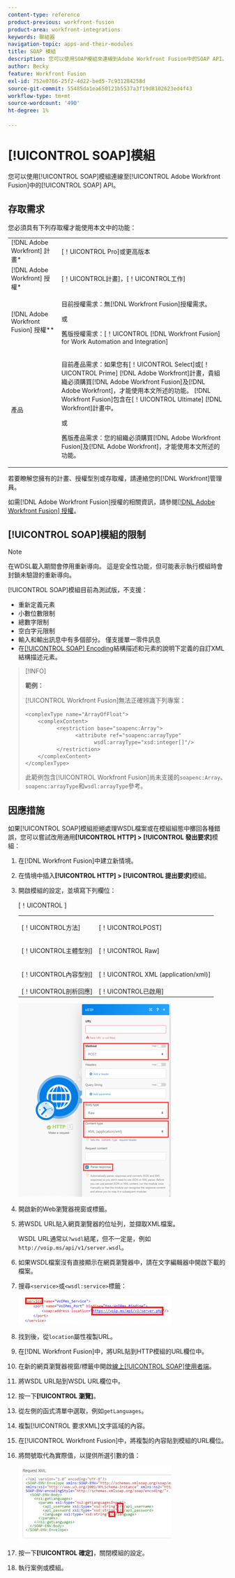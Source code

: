 ```yaml
---
content-type: reference
product-previous: workfront-fusion
product-area: workfront-integrations
keywords: 聯結器
navigation-topic: apps-and-their-modules
title: SOAP 模組
description: 您可以使用SOAP模組來連線到Adobe Workfront Fusion中的SOAP API。
author: Becky
feature: Workfront Fusion
exl-id: 752e0766-25f2-4d22-bed5-7c931284258d
source-git-commit: 55485da1ea650121b5537a3f19d8102623ed4f43
workflow-type: tm+mt
source-wordcount: '490'
ht-degree: 1%

---
```


# [!UICONTROL SOAP]模組

您可以使用[!UICONTROL SOAP]模組連線至[!UICONTROL Adobe Workfront Fusion]中的[!UICONTROL SOAP] API。

## 存取需求

您必須具有下列存取權才能使用本文中的功能：

<table style="table-layout:auto"> 
 <col> 
 <col> 
 <tbody> 
  <tr> 
   <td role="rowheader">[!DNL Adobe Workfront] 計畫*</td>
  <td> <p>[！UICONTROL Pro]或更高版本</p> </td>
  </tr> 
  <tr data-mc-conditions=""> 
   <td role="rowheader">[!DNL Adobe Workfront] 授權*</td>
   <td> <p>[！UICONTROL計畫]，[！UICONTROL工作]</p> </td> 
  </tr> 
  <tr> 
   <td role="rowheader">[!DNL Adobe Workfront Fusion] 授權**</td> 
   <td>
   <p>目前授權需求：無[!DNL Workfront Fusion]授權需求。</p>
   <p>或</p>
   <p>舊版授權需求：[！UICONTROL [!DNL Workfront Fusion] for Work Automation and Integration] </p>
   </td> 
  </tr> 
  <tr> 
   <td role="rowheader">產品</td> 
   <td>
   <p>目前產品需求：如果您有[！UICONTROL Select]或[！UICONTROL Prime] [!DNL Adobe Workfront]計畫，貴組織必須購買[!DNL Adobe Workfront Fusion]及[!DNL Adobe Workfront]，才能使用本文所述的功能。 [!DNL Workfront Fusion]包含在[！UICONTROL Ultimate] [!DNL Workfront]計畫中。</p>
   <p>或</p>
   <p>舊版產品需求：您的組織必須購買[!DNL Adobe Workfront Fusion]及[!DNL Adobe Workfront]，才能使用本文所述的功能。</p>
   </td> 
  </tr> 
 </tbody> 
</table>

若要瞭解您擁有的計畫、授權型別或存取權，請連絡您的[!DNL Workfront]管理員。

如需[!DNL Adobe Workfront Fusion]授權的相關資訊，請參閱[[!DNL Adobe Workfront Fusion] 授權](../../workfront-fusion/get-started/license-automation-vs-integration.md)。

## [!UICONTROL SOAP]模組的限制

>[!NOTE]
>
>在WDSL載入期間會停用重新導向。 這是安全性功能，但可能表示執行模組時會封鎖未驗證的重新導向。

[!UICONTROL SOAP]模組目前為測試版，不支援：

* 重新定義元素
* 小數位數限制
* 總數字限制
* 空白字元限制
* 輸入和輸出訊息中有多個部分。 僅支援單一零件訊息
* 在[[!UICONTROL SOAP] Encoding](https://schemas.xmlsoap.org)結構描述和元素的說明下定義的自訂XML結構描述元素。

>[!INFO]
>
>**範例：**
>  
>[!UICONTROL Workfront Fusion]無法正確辨識下列專案：
>
>```
><complexType name="ArrayOfFloat">
>     <complexContent>
>           <restriction base="soapenc:Array">
>                 <attribute ref="soapenc:arrayType"
>                       wsdl:arrayType="xsd:integer[]"/>
>           </restriction>
>     </complexContent>
></complexType>
>```
>
>此範例包含[!UICONTROL Workfront Fusion]尚未支援的`soapenc:Array`、`soapenc:arrayType`和`wsdl:arrayType`參考。

## 因應措施

如果[!UICONTROL SOAP]模組拒絕處理WSDL檔案或在模組組態中擲回各種錯誤，您可以嘗試改用通用&#x200B;**[!UICONTROL HTTP] > [!UICONTROL 發出要求]**&#x200B;模組：

1. 在[!DNL Workfront Fusion]中建立新情境。
1. 在情境中插入&#x200B;**[!UICONTROL HTTP] > [!UICONTROL 提出要求]**&#x200B;模組。
1. 開啟模組的設定，並填寫下列欄位：

   <table style="table-layout:auto"> 
    <col> 
    <col> 
    <tbody> 
     <tr> 
      <td role="rowheader">[！UICONTROL方法]</td> 
      <td> <p>[！UICONTROLPOST]</p> </td> 
     </tr> 
     <tr data-mc-conditions=""> 
      <td role="rowheader">[！UICONTROL主體型別]</td> 
      <td> <p>[！UICONTROL Raw]</p> </td> [！UICONTROL ]
     </tr> 
     <tr> 
      <td role="rowheader">[！UICONTROL內容型別]</td> 
      <td> <p>[！UICONTROL XML (application/xml)]</p> </td> 
     </tr> 
     <tr> 
      <td role="rowheader">[！UICONTROL剖析回應]</td> 
      <td>[！UICONTROL已啟用]</td> 
     </tr> 
    </tbody> 
   </table>

   ![](assets/workaround-350x443.png)

1. 開啟新的Web瀏覽器視窗或標籤。
1. 將WSDL URL貼入網頁瀏覽器的位址列，並擷取XML檔案。

   WSDL URL通常以`?wsdl`結尾，但不一定是，例如`http://voip.ms/api/v1/server.wsdl`。

1. 如果WSDL檔案沒有直接顯示在網頁瀏覽器中，請在文字編輯器中開啟下載的檔案。
1. 搜尋`<service>`或`<wsdl:service>`標籤：

   ![](assets/service-350x65.png)

1. 找到後，從`location`屬性複製URL。
1. 在[!DNL Workfront Fusion]中，將URL貼到HTTP模組的URL欄位中。
1. 在新的網頁瀏覽器視窗/標籤中開啟[線上[!UICONTROL SOAP]使用者端](https://wsdlbrowser.com/)。
1. 將WSDL URL貼到WSDL URL欄位中。
1. 按一下&#x200B;**[!UICONTROL 瀏覽]**。
1. 從左側的函式清單中選取，例如`getLanguages`。
1. 複製[!UICONTROL 要求XML]文字區域的內容。
1. 在[!UICONTROL Workfront Fusion]中，將複製的內容貼到模組的URL欄位。
1. 將問號取代為實際值，以提供所選引數的值：

   ![](assets/request-xml-350x172.png)

1. 按一下&#x200B;**[!UICONTROL 確定]**，關閉模組的設定。
1. 執行案例或模組。
